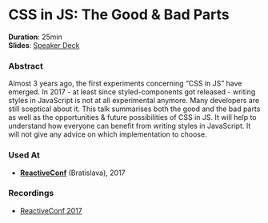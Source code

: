 # CSS in JS: The Good & Bad Parts

**Duration**: 25min<br>
**Slides**: [Speaker Deck](https://speakerdeck.com/rofrischmann/css-in-js-the-good-and-bad-parts)

### Abstract

Almost 3 years ago, the first experiments concerning “CSS in JS” have emerged. In 2017 - at least since styled-components got released - writing styles in JavaScript is not at all experimental anymore. Many developers are still sceptical about it.
This talk summarises both the good and the bad parts as well as the opportunities & future possibilities of CSS in JS. It will help to understand how everyone can benefit from writing styles in JavaScript. It will not give any advice on which implementation to choose.

### Used At

- [**ReactiveConf**](http://reactiveconf.com/2017) (Bratislava), 2017

### Recordings

- [ReactiveConf 2017](https://www.youtube.com/watch?v=95M-2YzyTno)
